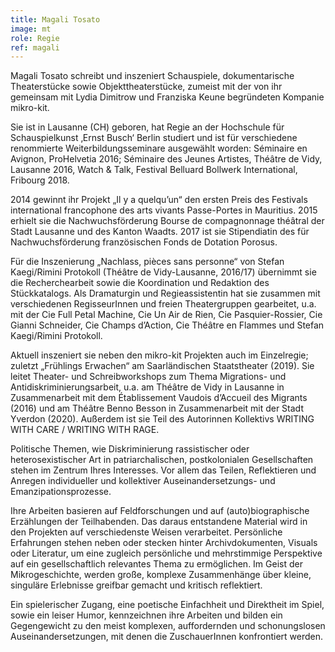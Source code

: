 ```yaml
---
title: Magali Tosato
image: mt
role: Regie
ref: magali
---
```


Magali Tosato schreibt und inszeniert Schauspiele, dokumentarische Theaterstücke sowie Objekttheaterstücke, zumeist mit der von ihr gemeinsam mit Lydia Dimitrow und Franziska Keune begründeten Kompanie mikro-kit. 

Sie ist in Lausanne (CH) geboren, hat Regie an der Hochschule für Schauspielkunst ‚Ernst Busch‘ Berlin studiert und ist für verschiedene renommierte Weiterbildungsseminare ausgewählt worden: Séminaire en Avignon, ProHelvetia 2016; Séminaire des Jeunes Artistes, Théâtre de Vidy, Lausanne 2016, Watch & Talk, Festival Belluard Bollwerk International, Fribourg 2018.

2014 gewinnt ihr Projekt „Il y a quelqu’un“ den ersten Preis des Festivals international francophone des arts vivants Passe-Portes in Mauritius. 2015 erhielt sie die Nachwuchsförderung Bourse de compagnonnage théâtral der Stadt Lausanne und des Kanton Waadts. 2017 ist sie Stipendiatin des für Nachwuchsförderung französischen Fonds de Dotation Porosus. 

Für die Inszenierung „Nachlass, pièces sans personne“ von Stefan Kaegi/Rimini Protokoll (Théâtre de Vidy-Lausanne, 2016/17) übernimmt sie die Recherchearbeit sowie die Koordination und Redaktion des Stückkatalogs. Als Dramaturgin und Regieassistentin hat sie zusammen mit verschiedenen RegisseurInnen und freien Theatergruppen gearbeitet, u.a. mit der Cie Full Petal Machine, Cie Un Air de Rien, Cie Pasquier-Rossier, Cie Gianni Schneider, Cie Champs d’Action, Cie Théâtre en Flammes und Stefan Kaegi/Rimini Protokoll. 

Aktuell inszeniert sie neben den mikro-kit Projekten auch im Einzelregie; zuletzt „Frühlings Erwachen“ am Saarländischen Staatstheater (2019). Sie leitet Theater- und Schreibworkshops zum Thema Migrations- und Antidiskriminierungsarbeit, u.a. am Théâtre de Vidy in Lausanne in Zusammenarbeit mit dem Établissement Vaudois d’Accueil des Migrants (2016) und am Théâtre Benno Besson in Zusammenarbeit mit der Stadt Yverdon (2020). Außerdem ist sie Teil des Autorinnen Kollektivs WRITING WITH CARE / WRITING WITH RAGE. 

Politische Themen, wie Diskriminierung rassistischer oder heterosexistischer Art in patriarchalischen, postkolonialen Gesellschaften stehen im Zentrum Ihres Interesses. Vor allem das Teilen, Reflektieren und Anregen individueller und kollektiver Auseinandersetzungs- und Emanzipationsprozesse. 

Ihre Arbeiten basieren auf Feldforschungen und auf (auto)biographische Erzählungen der Teilhabenden. Das daraus entstandene Material wird in den Projekten auf verschiedenste Weisen verarbeitet. Persönliche Erfahrungen stehen neben oder stecken hinter Archivdokumenten, Visuals oder Literatur, um eine zugleich persönliche und mehrstimmige Perspektive auf ein gesellschaftlich relevantes Thema zu ermöglichen. Im Geist der Mikrogeschichte, werden große, komplexe Zusammenhänge über kleine, singuläre Erlebnisse greifbar gemacht und kritisch reflektiert. 

Ein spielerischer Zugang, eine poetische Einfachheit und Direktheit im Spiel, sowie ein leiser Humor, kennzeichnen ihre Arbeiten und bilden ein Gegengewicht zu den meist komplexen, auffordernden und schonungslosen Auseinandersetzungen, mit denen die ZuschauerInnen konfrontiert werden. 

